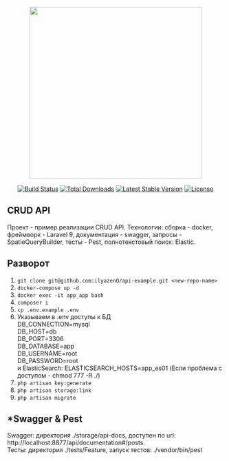 <p align="center"><a href="https://laravel.com" target="_blank"><img src="https://raw.githubusercontent.com/laravel/art/master/logo-lockup/5%20SVG/2%20CMYK/1%20Full%20Color/laravel-logolockup-cmyk-red.svg" width="400"></a></p>

<p align="center">
<a href="https://travis-ci.org/laravel/framework"><img src="https://travis-ci.org/laravel/framework.svg" alt="Build Status"></a>
<a href="https://packagist.org/packages/laravel/framework"><img src="https://img.shields.io/packagist/dt/laravel/framework" alt="Total Downloads"></a>
<a href="https://packagist.org/packages/laravel/framework"><img src="https://img.shields.io/packagist/v/laravel/framework" alt="Latest Stable Version"></a>
<a href="https://packagist.org/packages/laravel/framework"><img src="https://img.shields.io/packagist/l/laravel/framework" alt="License"></a>
</p>

## CRUD API

Проект - пример реализации CRUD API. Технологии: сборка - docker, фреймворк - Laravel 9, документация - swagger, запросы - SpatieQueryBuilder, тесты - Pest, полнотекстовый поиск: Elastic.

## Разворот

1. `git clone git@github.com:ilyazenQ/api-example.git
   <new-repo-name>`
2. `docker-compose up -d`
3. `docker exec -it app_app bash`
4. `composer i`
5. `cp .env.example .env`
6. Указываем в .env доступы к БД<br>
DB_CONNECTION=mysql  <br>
   DB_HOST=db <br>
   DB_PORT=3306 <br>
   DB_DATABASE=app <br>
   DB_USERNAME=root<br>
   DB_PASSWORD=root<br>
и ElasticSearch: 
   ELASTICSEARCH_HOSTS=app_es01
   (Если проблема с доступом - chmod 777 -R ./)
7. `php artisan key:generate`
8. `php artisan storage:link`
9. `php artisan migrate`

## *Swagger & Pest

Swagger: директория ./storage/api-docs, доступен по url: http://localhost:8877/api/documentation#/posts. <br>
Тесты: директория ./tests/Feature, запуск тестов: ./vendor/bin/pest


